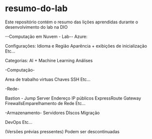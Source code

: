 # resumo-do-lab
Este repositório contém o resumo das lições aprendidas durante o desenvolvimento do lab na DIO

 --Computação em Nuvem - Lab--
Azure:

Configurações:
Idioma e Região
Aparência + exibições de inicialização
Etc...

Categorias:
AI + Machine Learning
Análises
 
 
 -Computação-

 
 Area de trabalho virtuas
 Chaves SSH
 Etc...
 
 -Rede-
 
 Bastion - Jump Server
 Endereço IP públicos
 ExpressRoute
 Gateway
 FirewallsEmparelhamento de Rede
 Etc...

 -Armazenamento-
 Servidores
 DIscos
 Migração

DevOps
Etc...


 (Versões prévias pressentes)
 Podem ser descontinuadas
